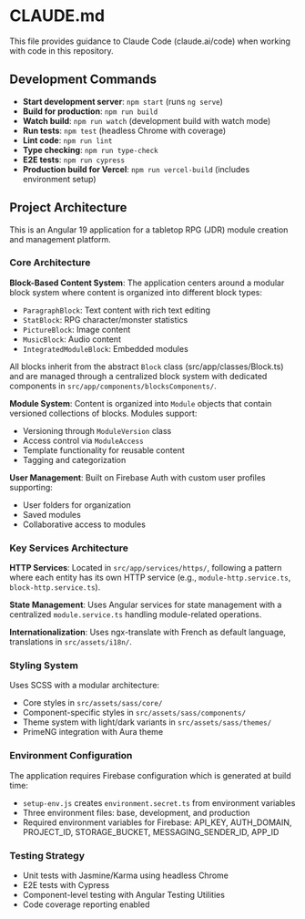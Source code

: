 # CLAUDE.md

This file provides guidance to Claude Code (claude.ai/code) when working with code in this repository.

## Development Commands

- **Start development server**: `npm start` (runs `ng serve`)
- **Build for production**: `npm run build`
- **Watch build**: `npm run watch` (development build with watch mode)
- **Run tests**: `npm test` (headless Chrome with coverage)
- **Lint code**: `npm run lint`
- **Type checking**: `npm run type-check`
- **E2E tests**: `npm run cypress`
- **Production build for Vercel**: `npm run vercel-build` (includes environment setup)

## Project Architecture

This is an Angular 19 application for a tabletop RPG (JDR) module creation and management platform.

### Core Architecture

**Block-Based Content System**: The application centers around a modular block system where content is organized into different block types:
- `ParagraphBlock`: Text content with rich text editing
- `StatBlock`: RPG character/monster statistics
- `PictureBlock`: Image content
- `MusicBlock`: Audio content
- `IntegratedModuleBlock`: Embedded modules

All blocks inherit from the abstract `Block` class (src/app/classes/Block.ts) and are managed through a centralized block system with dedicated components in `src/app/components/blocksComponents/`.

**Module System**: Content is organized into `Module` objects that contain versioned collections of blocks. Modules support:
- Versioning through `ModuleVersion` class
- Access control via `ModuleAccess` 
- Template functionality for reusable content
- Tagging and categorization

**User Management**: Built on Firebase Auth with custom user profiles supporting:
- User folders for organization
- Saved modules
- Collaborative access to modules

### Key Services Architecture

**HTTP Services**: Located in `src/app/services/https/`, following a pattern where each entity has its own HTTP service (e.g., `module-http.service.ts`, `block-http.service.ts`).

**State Management**: Uses Angular services for state management with a centralized `module.service.ts` handling module-related operations.

**Internationalization**: Uses ngx-translate with French as default language, translations in `src/assets/i18n/`.

### Styling System

Uses SCSS with a modular architecture:
- Core styles in `src/assets/sass/core/`
- Component-specific styles in `src/assets/sass/components/`
- Theme system with light/dark variants in `src/assets/sass/themes/`
- PrimeNG integration with Aura theme

### Environment Configuration

The application requires Firebase configuration which is generated at build time:
- `setup-env.js` creates `environment.secret.ts` from environment variables
- Three environment files: base, development, and production
- Required environment variables for Firebase: API_KEY, AUTH_DOMAIN, PROJECT_ID, STORAGE_BUCKET, MESSAGING_SENDER_ID, APP_ID

### Testing Strategy

- Unit tests with Jasmine/Karma using headless Chrome
- E2E tests with Cypress
- Component-level testing with Angular Testing Utilities
- Code coverage reporting enabled